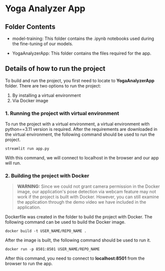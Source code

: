 # Yoga Analyzer App

## Folder Contents

- model-training: This folder contains the .ipynb notebooks used during the fine-tuning of our models.

- YogaAnalyzerApp: This folder contains the files required for the app. 

## Details of how to run the project

To build and run the project, you first need to locate to **YogaAnalyzerApp** folder. There are two options to run the project:
1. By installing a virtual environment
2. Via Docker image

### 1. Running the project with virtual environment

To run the project with a virtual environment, a virtual environment with python==3.11 version is required. After the requirements are downloaded in the virtual environment, the following command should be used to run the project.

	streamlit run app.py

With this command, we will connect to localhost in the browser and our app will run.

### 2. Building the project with Docker

> **WARNING:** Since we could not grant camera permission in the Docker image, our application's pose detection via webcam feature may not work if the project is built with Docker. However, you can still examine the application through the demo video we have included in the application.

Dockerfile was created in the folder to build the project with Docker. The following command can be used to build the Docker image.

	docker build -t USER_NAME/REPO_NAME .
  
After the image is built, the following command should be used to run it.

	docker run -p 8501:8501 USER_NAME/REPO_NAME

After this command, you need to connect to **localhost:8501** from the browser to run the app.
